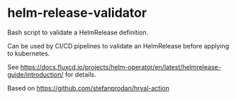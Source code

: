 # helm-release-validator
Bash script to validate a HelmRelease definition. 

Can be used by CI/CD pipelines to validate an HelmRelease before applying to kubernetes. 

See https://docs.fluxcd.io/projects/helm-operator/en/latest/helmrelease-guide/introduction/ for details. 

Based on https://github.com/stefanprodan/hrval-action
